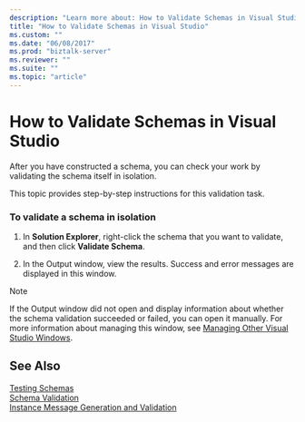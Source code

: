 ```yaml
---
description: "Learn more about: How to Validate Schemas in Visual Studio"
title: "How to Validate Schemas in Visual Studio"
ms.custom: ""
ms.date: "06/08/2017"
ms.prod: "biztalk-server"
ms.reviewer: ""
ms.suite: ""
ms.topic: "article"
---
```

# How to Validate Schemas in Visual Studio
After you have constructed a schema, you can check your work by validating the schema itself in isolation.  
  
 This topic provides step-by-step instructions for this validation task.  
  
### To validate a schema in isolation  
  
1.  In **Solution Explorer**, right-click the schema that you want to validate, and then click **Validate Schema**.  
  
2.  In the Output window, view the results. Success and error messages are displayed in this window.  
  
> [!NOTE]
>  If the Output window did not open and display information about whether the schema validation succeeded or failed, you can open it manually. For more information about managing this window, see [Managing Other Visual Studio Windows](../core/how-to-manage-other-visual-studio-windows.md).  
  
## See Also  
 [Testing Schemas](../core/testing-schemas.md)   
 [Schema Validation](../core/schema-validation1.md)   
 [Instance Message Generation and Validation](../core/instance-message-generation-and-validation.md)
